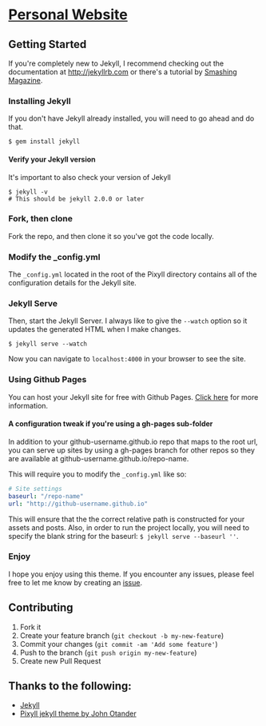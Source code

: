 # [Personal Website](http://jose.riguera.es)

## Getting Started

If you're completely new to Jekyll, I recommend checking out the 
documentation at <http://jekyllrb.com> or there's a tutorial by 
[Smashing Magazine](http://www.smashingmagazine.com/2014/08/01/build-blog-jekyll-github-pages/).

### Installing Jekyll

If you don't have Jekyll already installed, you will need to go ahead and do 
that.

```
$ gem install jekyll
```

#### Verify your Jekyll version

It's important to also check your version of Jekyll
```
$ jekyll -v
# This should be jekyll 2.0.0 or later
```

### Fork, then clone

Fork the repo, and then clone it so you've got the code locally.

### Modify the _config.yml

The `_config.yml` located in the root of the Pixyll directory contains all 
of the configuration details for the Jekyll site.


### Jekyll Serve

Then, start the Jekyll Server. I always like to give the `--watch` option 
so it updates the generated HTML when I make changes.

```
$ jekyll serve --watch
```
Now you can navigate to `localhost:4000` in your browser to see the site.


### Using Github Pages

You can host your Jekyll site for free with Github Pages. 
[Click here](https://pages.github.com/) for more information.


#### A configuration tweak if you're using a gh-pages sub-folder

In addition to your github-username.github.io repo that maps to the root url, 
you can serve up sites by using a gh-pages branch for other repos so they are 
available at github-username.github.io/repo-name.

This will require you to modify the `_config.yml` like so:

```yml
# Site settings
baseurl: "/repo-name"
url: "http://github-username.github.io"
```

This will ensure that the the correct relative path is constructed for your 
assets and posts. Also, in order to run the project locally, you will need 
to specify the blank string for the baseurl: `$ jekyll serve --baseurl ''`.


### Enjoy

I hope you enjoy using this theme. If you encounter any issues, please feel 
free to let me know by creating an [issue](https://github.com/jriguera/jose.riguera.es).


## Contributing

1. Fork it
2. Create your feature branch (`git checkout -b my-new-feature`)
3. Commit your changes (`git commit -am 'Add some feature'`)
4. Push to the branch (`git push origin my-new-feature`)
5. Create new Pull Request


## Thanks to the following:

* [Jekyll](http://jekyllrb.com)
* [Pixyll jekyll theme by John Otander](http://johnotander.com)
